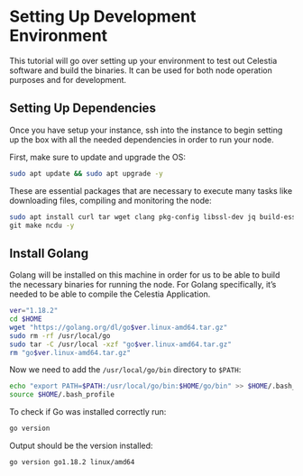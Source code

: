 # Setting Up Development Environment

This tutorial will go over setting up your environment to test out Celestia software and build the binaries. It can be used for both node operation purposes and for development.

## Setting Up Dependencies

Once you have setup your instance, ssh into the instance to begin setting up the box with all the needed dependencies in order to run your node.

First, make sure to update and upgrade the OS:

```sh
sudo apt update && sudo apt upgrade -y
```

These are essential packages that are necessary to execute many tasks like downloading files, compiling and monitoring the node:

```sh
sudo apt install curl tar wget clang pkg-config libssl-dev jq build-essential \
git make ncdu -y
```

## Install Golang

Golang will be installed on this machine in order for us to be able to build the necessary binaries for running the node. For Golang specifically, it’s needed to be able to compile the Celestia Application.

```sh
ver="1.18.2"
cd $HOME
wget "https://golang.org/dl/go$ver.linux-amd64.tar.gz"
sudo rm -rf /usr/local/go
sudo tar -C /usr/local -xzf "go$ver.linux-amd64.tar.gz"
rm "go$ver.linux-amd64.tar.gz"
```

Now we need to add the `/usr/local/go/bin` directory to `$PATH`:

```sh
echo "export PATH=$PATH:/usr/local/go/bin:$HOME/go/bin" >> $HOME/.bash_profile
source $HOME/.bash_profile
```

To check if Go was installed correctly run:

```sh
go version
```

Output should be the version installed:

```sh
go version go1.18.2 linux/amd64
```

